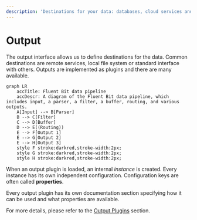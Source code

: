 ```yaml
---
description: 'Destinations for your data: databases, cloud services and more!'
---
```


# Output

The output interface allows us to define destinations for the data. Common destinations are remote services, local file system or standard interface with others. Outputs are implemented as plugins and there are many available.

```mermaid
graph LR
    accTitle: Fluent Bit data pipeline
    accDescr: A diagram of the Fluent Bit data pipeline, which includes input, a parser, a filter, a buffer, routing, and various outputs.
    A[Input] --> B[Parser]
    B --> C[Filter]
    C --> D[Buffer]
    D --> E((Routing))
    E --> F[Output 1]
    E --> G[Output 2]
    E --> H[Output 3]
    style F stroke:darkred,stroke-width:2px;
    style G stroke:darkred,stroke-width:2px;
    style H stroke:darkred,stroke-width:2px;
```

When an output plugin is loaded, an internal _instance_ is created. Every instance has its own independent configuration. Configuration keys are often called **properties**.

Every output plugin has its own documentation section specifying how it can be used and what properties are available.

For more details, please refer to the [Output Plugins](https://docs.fluentbit.io/manual/pipeline/outputs) section.
